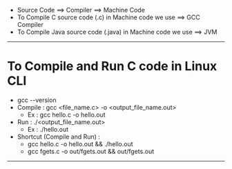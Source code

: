 - Source Code ==> Compiler ==> Machine Code
- To Compile C source code (.c) in Machine code we use ==> GCC Compiler
- To Compile Java source code (.java) in Machine code we use ==> JVM

---

# To Compile and Run C code in Linux CLI

- gcc --version
- Compile : gcc <file_name.c> -o <output_file_name.out>
  - Ex : gcc hello.c -o hello.out
- Run : ./<output_file_name.out>
  - Ex : ./hello.out
- Shortcut (Compile and Run) :
  - gcc hello.c -o hello.out && ./hello.out
  - gcc fgets.c -o out/fgets.out && out/fgets.out

---
